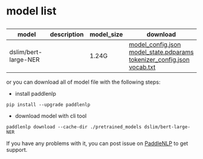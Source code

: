 #  model list

##  

| model  | description | model_size  | download         |
| --- | --- | --- | --- |
|dslim/bert-large-NER|  | 1.24G | [model_config.json](https://bj.bcebos.com/paddlenlp/models/community/dslim/bert-large-NER/model_config.json)<br>[model_state.pdparams](https://bj.bcebos.com/paddlenlp/models/community/dslim/bert-large-NER/model_state.pdparams)<br>[tokenizer_config.json](https://bj.bcebos.com/paddlenlp/models/community/dslim/bert-large-NER/tokenizer_config.json)<br>[vocab.txt](https://bj.bcebos.com/paddlenlp/models/community/dslim/bert-large-NER/vocab.txt) |

or you can download all of model file with the following steps:

* install paddlenlp

```shell
pip install --upgrade paddlenlp
```

* download model with cli tool

```shell
paddlenlp download --cache-dir ./pretrained_models dslim/bert-large-NER
```

If you have any problems with it, you can post issue on [PaddleNLP](https://github.com/PaddlePaddle/PaddleNLP) to get support.

